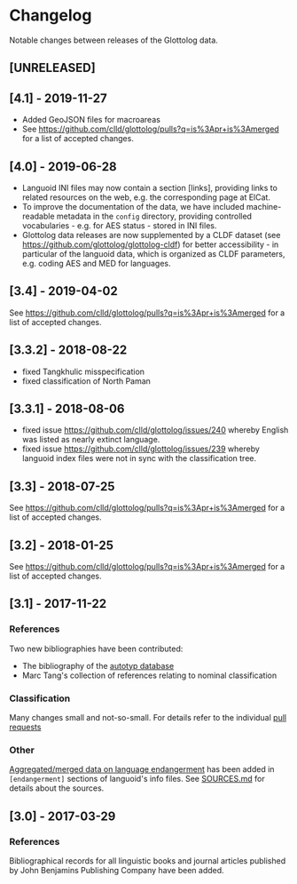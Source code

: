 # Changelog

Notable changes between releases of the Glottolog data.


## [UNRELEASED]


## [4.1] - 2019-11-27

- Added GeoJSON files for macroareas
- See https://github.com/clld/glottolog/pulls?q=is%3Apr+is%3Amerged for a list of
accepted changes.


## [4.0] - 2019-06-28

- Languoid INI files may now contain a section [links], providing links
  to related resources on the web, e.g. the corresponding page at ElCat.
- To improve the documentation of the data, we have included machine-readable
  metadata in the `config` directory, providing controlled vocabularies - e.g.
  for AES status - stored in INI files.
- Glottolog data releases are now supplemented by a CLDF dataset
  (see https://github.com/glottolog/glottolog-cldf)
  for better accessibility - in particular of the languoid data, which is 
  organized as CLDF parameters, e.g. coding AES and MED for languages.


## [3.4] - 2019-04-02

See https://github.com/clld/glottolog/pulls?q=is%3Apr+is%3Amerged for a list of
accepted changes.


## [3.3.2] - 2018-08-22

- fixed Tangkhulic misspecification
- fixed classification of North Paman


## [3.3.1] - 2018-08-06

- fixed issue https://github.com/clld/glottolog/issues/240 whereby English was
  listed as nearly extinct language.
- fixed issue https://github.com/clld/glottolog/issues/239 whereby languoid index
  files were not in sync with the classification tree.


## [3.3] - 2018-07-25

See https://github.com/clld/glottolog/pulls?q=is%3Apr+is%3Amerged for a list of
accepted changes.


## [3.2] - 2018-01-25

See https://github.com/clld/glottolog/pulls?q=is%3Apr+is%3Amerged for a list of
accepted changes.


## [3.1] - 2017-11-22

### References

Two new bibliographies have been contributed:
- The bibliography of the [autotyp database](https://github.com/autotyp/autotyp-data)
- Marc Tang's collection of references relating to nominal classification


### Classification

Many changes small and not-so-small. For details refer to the individual
[pull requests](https://github.com/clld/glottolog/pulls?q=is%3Apr+is%3Aclosed)


### Other

[Aggregated/merged data on language endangerment](https://github.com/clld/glottolog/pulls?q=is%3Apr+is%3Aclosed) 
has been added in `[endangerment]` sections of languoid's info files.
See [SOURCES.md](SOURCES.md) for details about the sources.


## [3.0] - 2017-03-29

### References

Bibliographical records for all linguistic books and journal articles
published by John Benjamins Publishing Company have been added.


